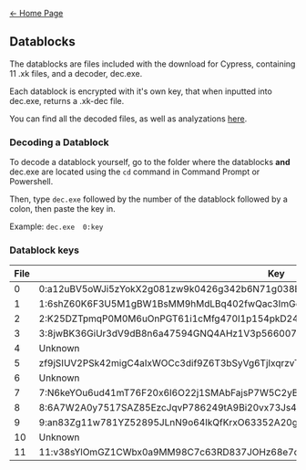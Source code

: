 [← Home Page](../README.md)

## Datablocks

The datablocks are files included with the download for Cypress, containing 11 .xk files, and a decoder, dec.exe.

Each datablock is encrypted with it's own key, that when inputted into dec.exe, returns a .xk-dec file.

You can find all the decoded files, as well as analyzations [here](/datablocks/decoded/readme.md).

### Decoding a Datablock
To decode a datablock yourself, go to the folder where the datablocks **and** dec.exe are located using the ``cd`` command in Command Prompt or Powershell.

Then, type ``dec.exe`` followed by the number of the datablock followed by a colon, then paste the key in.

Example: ``dec.exe 	0:key``

### Datablock keys
| File | Key |
|--------|------|
|0|0:a12uBV5oWJi5zYokX2g081zw9k0426g342b6N71g038EZ1UN7CHaZ5hBKJi5q6848xa7zYcdEMnY6idz|
|1|1:6shZ60K6F3U5M1gBW1BsMM9hMdLBq402fwQac3ImGer1nQs5xeU2L0Dv7MkRGxul7L3N6Dxngtjh8w7k|
|2|2:K25DZTpmqP0M0M6uOnPGT61i1cMfg470I1p154pkD24j39sQ5kYfkV0X62Ecz6alPz5fcZ1shkM58dRf|
|3|3:8jwBK36GiUr3dV9dB8n6a47594GNQ4AHz1V3p56600750Gy93189Yu4vDhCgfMahmA67q60z01Nu3vgS|
|4|Unknown|
|5|zf9jSIUV2PSk42migC4aIxWOCc3dif9Z6T3bSyVg6TjIxqrzvT5R6OHU8Eg3h6q47k74346KKPE3A04U|
|6|Unknown|
|7|7:N6keYOu6ud41mT76F20x6I6O22j1SMAbFajsP7W5C2yBYT1AEJeF7Gm8f6UGa3t7WSxiEO8SSuDOnPd0|
|8|8:6A7W2A0y7517SAZ85EzcJqvP786249tA9Bi20vx73Js4JDLI8d03u81MYjK8RbKfl1fNYh3lm12n7v08|
|9|9:an83Zg11w781YZ52895JLnN9o64IkQfKrxO63352A20gRoL4XU1vAc0U3Om98arNbLFSji7411jdgnD0|
|10|Unknown|
|11|11:v38sYlOmGZ1CWbx0a9MM98C7c63RD837JOHz68e7c28w95qZhz7SU7042oU7zs9qORhj3PrB68rOQsjl|